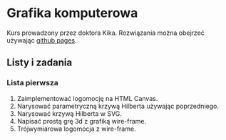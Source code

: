 # Grafika komputerowa

Kurs prowadzony przez doktora Kika. Rozwiązania można obejrzeć używając [github pages](https://bartor.github.io/grafika-komputerowa/index.html).

## Listy i zadania

### Lista pierwsza
1. Zaimplementować logomocję na HTML Canvas.
2. Narysować parametryczną krzywą Hilberta używając poprzedniego.
3. Narysować krzywą Hilberta w SVG.
4. Napisać prostą grę 3d z grafiką wire-frame.
5. Trójwymiarowa logomocja z wire-frame.